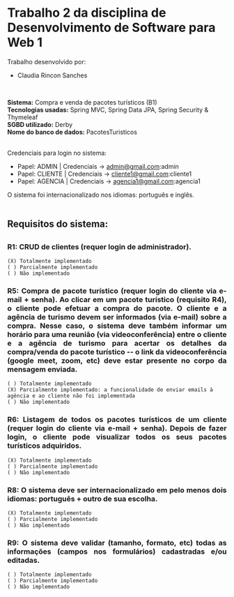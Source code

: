 <h1>Trabalho 2 da disciplina de Desenvolvimento de Software para Web 1</h1>

Trabalho desenvolvido por:<br/>
- Claudia Rincon Sanches
<br/>

<b>Sistema:</b> Compra e venda de pacotes turísticos (B1)<br/>
<b>Tecnologias usadas:</b> Spring MVC, Spring Data JPA, Spring Security & Thymeleaf<br/>
<b>SGBD utilizado:</b> Derby<br/>
<b>Nome do banco de dados:</b> PacotesTuristicos<br/>
<br/>

<p align="justify">Credenciais para login no sistema:</p>

- Papel: ADMIN | Credenciais -> admin@gmail.com:admin
- Papel: CLIENTE | Credenciais -> cliente1@gmail.com:cliente1
- Papel: AGENCIA | Credenciais -> agencia1@gmail.com:agencia1

O sistema foi internacionalizado nos idiomas: português e inglês.
<br/><br/>

<h2>Requisitos do sistema:<h2/>

<h3 align="justify">R1: CRUD de clientes (requer login de administrador).</h3> 
    
    (X) Totalmente implementado
    ( ) Parcialmente implementado
    ( ) Não implementado

<h3 align="justify">R5: Compra de pacote turístico (requer login do cliente via e-mail + senha). Ao clicar em um pacote turístico (requisito R4), o cliente pode efetuar a compra do pacote. O cliente e a agência de turismo devem ser informados (via e-mail) sobre a compra. Nesse caso, o sistema deve também informar um horário para uma reunião (via videoconferência) entre o cliente e a agência de turismo para acertar os detalhes da compra/venda do pacote turístico -- o link da videoconferência (google meet, zoom, etc) deve estar presente no corpo da mensagem enviada.</h3> 

    ( ) Totalmente implementado
    (X) Parcialmente implementado: a funcionalidade de enviar emails à agência e ao cliente não foi implementada
    ( ) Não implementado

<h3 align="justify">R6: Listagem de todos os pacotes turísticos de um cliente (requer login do cliente via e-mail + senha). Depois de fazer login, o cliente pode visualizar todos os seus pacotes turísticos adquiridos.</h3>  

    (X) Totalmente implementado
    ( ) Parcialmente implementado
    ( ) Não implementado

<h3 align="justify">R8: O sistema deve ser internacionalizado em pelo menos dois idiomas: português + outro de sua escolha.</h3> 

    (X) Totalmente implementado
    ( ) Parcialmente implementado
    ( ) Não implementado

<h3 align="justify">R9: O sistema deve validar (tamanho, formato, etc) todas as informações (campos nos formulários) cadastradas e/ou editadas.</h3>  

    ( ) Totalmente implementado
    ( ) Parcialmente implementado
    ( ) Não implementado
